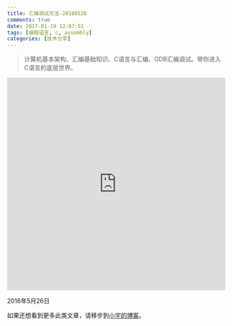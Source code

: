 ```yaml
---
title: 汇编调试方法-20160526
comments: true
date: 2017-01-19 12:07:51
tags: [编程语言, c, assembly]
categories: [技术分享]
---
```


> 计算机基本架构、汇编基础知识、C语言与汇编、GDB汇编调试。带你进入C语言的底层世界。


<center><iframe height=498 width=510 src='http://player.youku.com/embed/XMjQxMTk0NjMyOA==' frameborder=0 'allowfullscreen'></iframe></center>

2016年5月26日

如果还想看到更多此类文章，请移步到[小宇的博客](http://shenyu.wiki)。
